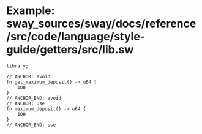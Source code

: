 # Example: sway_sources/sway/docs/reference/src/code/language/style-guide/getters/src/lib.sw

```sway
library;

// ANCHOR: avoid
fn get_maximum_deposit() -> u64 {
    100
}
// ANCHOR_END: avoid
// ANCHOR: use
fn maximum_deposit() -> u64 {
    100
}
// ANCHOR_END: use

```
